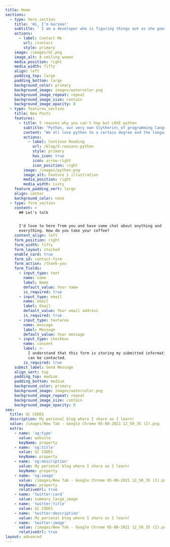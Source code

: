 ```yaml
---
title: Home
sections:
  - type: hero_section
    title: 'Hi, I’m Garima!'
    subtitle: ' I am a developer who is figuring things out as she goes! You can contact me for front end website designing and python projects. I''ll help you in anyway I can!'
    actions:
      - label: Contact Me
        url: /contact
        style: primary
    image: /images/GC.png
    image_alt: A smiling woman
    media_position: right
    media_width: fifty
    align: left
    padding_top: large
    padding_bottom: large
    background_color: primary
    background_image: images/watercolor.png
    background_image_repeat: repeat
    background_image_size: contain
    background_image_opacity: 8
  - type: features_section
    title: New Posts
    features:
      - title: 5 reasons why you can't hep but LOVE python
        subtitle: "Python, our very own Slytherin\_of programming languages."
        content: "We all love python to a certain degree and the language doesn't\_let us down either. It's simplicity is flawless and shortness of the codes garners everyone's attention towards it like *\"Hey, look at that!\"*, am I right? But what makes it so great? Lets talk about it in detail.\n"
        actions:
          - label: Continue Reading
            url: /blog/5-reasons-python
            style: primary
            has_icon: true
            icon: arrow-right
            icon_position: right
        image: /images/python.png
        image_alt: Feature 1 illustration
        media_position: right
        media_width: sixty
    feature_padding_vert: large
    align: center
    background_color: none
  - type: form_section
    content: >
      ## Let's talk


      I'd love to here from you and have some chat about anything and
      everything. How do you take your coffee?
    content_align: left
    form_position: right
    form_width: fifty
    form_layout: stacked
    enable_card: true
    form_id: contact-form
    form_action: /thank-you
    form_fields:
      - input_type: text
        name: name
        label: Name
        default_value: Your name
        is_required: true
      - input_type: email
        name: email
        label: Email
        default_value: Your email address
        is_required: true
      - input_type: textarea
        name: message
        label: Message
        default_value: Your message
      - input_type: checkbox
        name: consent
        label: >-
          I understand that this form is storing my submitted information so I
          can be contacted.
        is_required: true
    submit_label: Send Message
    align_vert: top
    padding_top: medium
    padding_bottom: medium
    background_color: primary
    background_image: images/watercolor.png
    background_image_repeat: repeat
    background_image_size: contain
    background_image_opacity: 8
seo:
  title: GC CODES
  description: My personal blog where I share as I learn!
  value: /images/New Tab - Google Chrome 05-08-2021 12_50_35 (2).png
  extra:
    - name: 'og:type'
      value: website
      keyName: property
    - name: 'og:title'
      value: GC CODES
      keyName: property
    - name: 'og:description'
      value: My personal blog where I share as I learn!
      keyName: property
    - name: 'og:image'
      value: /images/New Tab - Google Chrome 05-08-2021 12_50_35 (2).png
      keyName: property
      relativeUrl: true
    - name: 'twitter:card'
      value: summary_large_image
    - name: 'twitter:title'
      value: GC CODES
    - name: 'twitter:description'
      value: My personal blog where I share as I learn!
    - name: 'twitter:image'
      value: /images/New Tab - Google Chrome 05-08-2021 12_50_35 (2).png
      relativeUrl: true
layout: advanced
---
```

